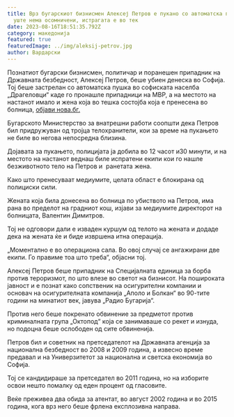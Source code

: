 ```yaml
---
title: Врз бугарскиот бизнисмен Алексеј Петров е пукано со автоматска пушка, сѐ
  уште нема осомничени, истрагата е во тек
date: 2023-08-16T18:51:35.792Z
category: македонија
featured: true
featuredImage: ../img/aleksij-petrov.jpg
author: Вардарски
---
```

<!--StartFragment-->

Познатиот бугарски бизнисмен[](https://makfax.com.mk/svet/region/%D0%B2%D0%B8%D0%B4%D0%B5%D0%BE-%D0%BE%D0%B1%D1%98%D0%B0%D0%B2%D0%B5%D0%BD%D0%B0-%D1%81%D0%BD%D0%B8%D0%BC%D0%BA%D0%B0-%D0%BE%D0%B4-%D0%BC%D0%B5%D1%81%D1%82%D0%BE%D1%82%D0%BE-%D0%BA%D0%B0%D0%B4%D0%B5/), политичар и поранешен припадник на Државната безбедност, Алексеј Петров, беше убиен денеска во Софија. Тој беше застрелан со автоматска пушка во софиската населба „Драгеловци“ каде го пронашле припадници на МВР, а на местото на настанот имало и жена која во тешка состојба која е пренесена во болница, [објави нова.бг.](https://nova.bg/news/view/2023/08/16/422636/%D0%BF%D0%BE-%D0%B0%D0%BB%D0%B5%D0%BA%D1%81%D0%B5%D0%B9-%D0%BF%D0%B5%D1%82%D1%80%D0%BE%D0%B2-%D0%B5-%D1%81%D1%82%D1%80%D0%B5%D0%BB%D1%8F%D0%BD%D0%BE-%D1%81-%D0%B0%D0%B2%D1%82%D0%BE%D0%BC%D0%B0%D1%82/)

Бугарското Министерство за внатрешни работи соопшти дека Петров бил придружуван од тројца телохранители, кои за време на пукањето не биле во негова непосредна близина.

Дојавата за пукањето, полицијата ја добила во 12 часот и30 минути, и на местото на настанот веднаш биле испратени екипи кои го нашле безживотното тело на Петров и  ранетата жена.

Како што пренесуваат медиумите, целата област е блокирана од полициски сили.

Жената која била донесена во болница по убиството на Петров, има рана во пределот на градниот кош, изјави за медиумите директорот на болницата, Валентин Димитров.

Тој не одговори дали е изваден куршум од телото на жената и додаде дека на жената ќе и биде извршена итна операција.

„Моментално е во операциона сала. Во овој случај се ангажирани две екипи. Го правиме тоа што треба“, објасни тој.

Алексеј Петров беше припадник на Специјалната единица за борба против тероризмот, по што влезе во светот на бизнисот. На пошироката јавност и е познат како сопственик на осигурителни компании и основач на осигурителната компанија „Аполо и Болкан“ во 90-тите години на минатиот век, јавува „Радио Бугарија“.

Против него беше покренато обвинение за предметот против криминалната група „Октопод“ која се занимаваше со рекет и изнуда, но подоцна беше ослободен од сите обвиненија.

Петров бил и советник на претседателот на Државната агенција за национална безбедност во 2008 и 2009 година, а извесно време предавал и на Универзитетот за национална и светска економија во Софија.

Тој се кандидираше за претседател во 2011 година, но на изборите освои нешто помалку од еден процент од гласовите.

Веќе преживеа два обида за атентат, во август 2002 година и во 2015 година, кога врз него беше фрлена експлозивна направа.

<!--EndFragment-->